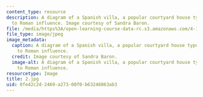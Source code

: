 ```yaml
---
content_type: resource
description: A diagram of a Spanish villa, a popular courtyard house typology owing
  to Roman influence. Image courtesy of Sandra Baron.
file: /media/https%3A/open-learning-course-data-rc.s3.amazonaws.com/4-171-the-space-between-workshop-fall-2004/0fe42c2d2469a27300f0b63246063ab3_2.jpg
file_type: image/jpeg
image_metadata:
  caption: A diagram of a Spanish villa, a popular courtyard house typology owing
    to Roman influence.
  credit: Image courtesy of Sandra Baron.
  image-alt: A diagram of a Spanish villa, a popular courtyard house typology owing
    to Roman influence.
resourcetype: Image
title: 2.jpg
uid: 0fe42c2d-2469-a273-00f0-b63246063ab3
---
```

